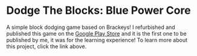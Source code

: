 # Dodge The Blocks: Blue Power Core

A simple block dodging game based on Brackeys! I refurbished and published this game on the [Google Play Store](https://play.google.com/store/apps/details?id=com.aprodots.dodgetheblock) and it is the first one to be published by me, it was for the learning experience! To learn more about this project, click the link above.